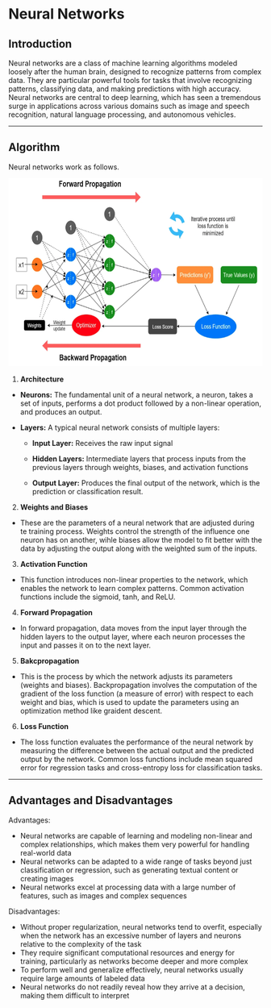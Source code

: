 # Neural Networks

## Introduction

Neural networks are a class of machine learning algorithms modeled loosely after the human brain, designed to recognize patterns from complex data. They are particular powerful tools for tasks that involve recognizing patterns, classifying data, and making predictions with high accuracy. Neural networks are central to deep learning, which has seen a tremendous surge in applications across various domains such as image and speech recognition, natural language processing, and autonomous vehicles.

---
## Algorithm

Neural networks work as follows.

<p align="center">
    <img src="neural_networks.png" width = "658" height="373">
</p>

1. **Architecture**

- **Neurons:** The fundamental unit of a neural network, a neuron, takes a set of inputs, performs a dot product followed by a non-linear operation, and produces an output.

- **Layers:** A typical neural network consists of multiple layers:

    - **Input Layer:** Receives the raw input signal

    - **Hidden Layers:** Intermediate layers that process inputs from the previous layers through weights, biases, and activation functions

    - **Output Layer:** Produces the final output of the network, which is the prediction or classification result.

2. **Weights and Biases**

- These are the parameters of a neural network that are adjusted during te training process. Weights control the strength of the influence one neuron has on another, wihle biases allow the model to fit better with the data by adjusting the output along with the weighted sum of the inputs.

3. **Activation Function**

- This function introduces non-linear properties to the network, which enables the network to learn complex patterns. Common activation functions include the sigmoid, tanh, and ReLU.

4. **Forward Propagation**

- In forward propagation, data moves from the input layer through the hidden layers to the output layer, where each neuron processes the input and passes it on to the next layer.

5. **Bakcpropagation**

- This is the process by which the network adjusts its parameters (weights and biases). Backpropagation involves the computation of the gradient of the loss function (a measure of error) with respect to each weight and bias, which is used to update the 
parameters using an optimization method like graident descent.

6. **Loss Function**

- The loss function evaluates the performance of the neural network by measuring the difference between the actual output and the predicted output by the network. Common loss functions include mean squared error for regression tasks and cross-entropy loss for classification tasks.

---

## Advantages and Disadvantages
Advantages:
- Neural networks are capable of learning and modeling non-linear and complex relationships, which makes them very powerful for handling real-world data
- Neural networks can be adapted to a wide range of tasks beyond just classification or regression, such as generating textual content or creating images
- Neural networks excel at processing data with a large number of features, such as images and complex sequences

Disadvantages:
- Without proper regularization, neural networks tend to overfit, especially when the network has an excessive number of layers and neurons relative to the complexity of the task
- They require significant computational resources and energy for training, particularly as networks become deeper and more complex
- To perform well and generalize effectively, neural networks usually require large amounts of labeled data
- Neural networks do not readily reveal how they arrive at a decision, making them difficult to interpret